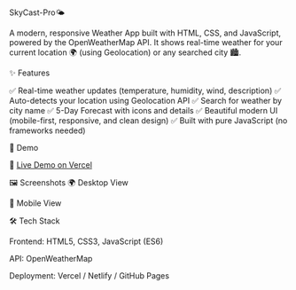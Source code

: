 SkyCast-Pro🌤

A modern, responsive Weather App built with HTML, CSS, and JavaScript, powered by the OpenWeatherMap API.
It shows real-time weather for your current location 🌍 (using Geolocation) or any searched city 🏙.

<!-- You can replace this with an actual screenshot later -->

✨ Features

✅ Real-time weather updates (temperature, humidity, wind, description)
✅ Auto-detects your location using Geolocation API
✅ Search for weather by city name
✅ 5-Day Forecast with icons and details
✅ Beautiful modern UI (mobile-first, responsive, and clean design)
✅ Built with pure JavaScript (no frameworks needed)

🚀 Demo

🔗 [Live Demo on Vercel](https://sky-cast-r1ai3ml7o-fedasa-eyobs-projects.vercel.app/)
 

🖼 Screenshots
🌍 Desktop View

📱 Mobile View

🛠 Tech Stack

Frontend: HTML5, CSS3, JavaScript (ES6)

API: OpenWeatherMap

Deployment: Vercel / Netlify / GitHub Pages
